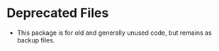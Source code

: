 # Deprecated Files
- This package is for old and generally unused code, but remains as backup files.